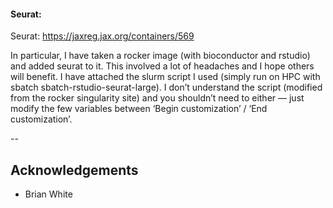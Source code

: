 

#### Seurat: 

Seurat:
https://jaxreg.jax.org/containers/569


In particular, I have taken a rocker image (with bioconductor and rstudio) and added seurat to it. This involved a lot of headaches and I hope others will benefit. I have attached the slurm script I used (simply run on HPC with sbatch sbatch-rstudio-seurat-large). I don’t understand the script (modified from the rocker singularity site) and you shouldn’t need to either — just modify the few variables between ‘Begin customization’ / ‘End customization’. 

--
## Acknowledgements 

- Brian White
